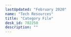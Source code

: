 ```yaml
---
lastUpdated: "February 2020"
name: "Tech Resources"
title: "Category File"
desk_id: 782250
description: ""
---
```

